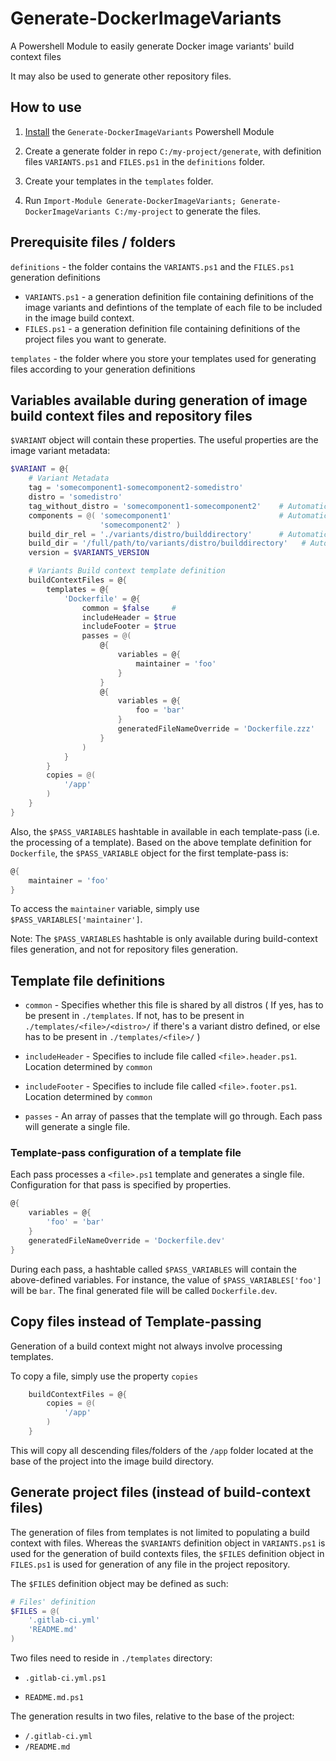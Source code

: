 # Generate-DockerImageVariants

A Powershell Module to easily generate Docker image variants' build context files

It may also be used to generate other repository files.

## How to use

1. [Install](https://docs.microsoft.com/en-us/powershell/developer/module/installing-a-powershell-module#install-modules-in-psmodulepath) the `Generate-DockerImageVariants` Powershell Module

2. Create a generate folder in repo `C:/my-project/generate`, with definition files `VARIANTS.ps1` and `FILES.ps1` in the `definitions` folder.

3. Create your templates in the `templates` folder.

4. Run `Import-Module Generate-DockerImageVariants; Generate-DockerImageVariants C:/my-project` to generate the files.

## Prerequisite files / folders

`definitions` - the folder contains the `VARIANTS.ps1` and the `FILES.ps1` generation definitions
   - `VARIANTS.ps1` - a generation definition file containing definitions of the image variants and defintions of the template of each file to be included in the image build context.
   - `FILES.ps1` - a generation definition file containing definitions of the project files you want to generate.

`templates` - the folder where you store your templates used for generating files according to your generation definitions

## Variables available during generation of image build context files and repository files

`$VARIANT` object will contain these properties. The useful properties are the image variant metadata:

```powershell
$VARIANT = @{
    # Variant Metadata
    tag = 'somecomponent1-somecomponent2-somedistro'
    distro = 'somedistro'
    tag_without_distro = 'somecomponent1-somecomponent2'    # Automatically populated
    components = @( 'somecomponent1'                        # Automatically populated
                    'somecomponent2' )
    build_dir_rel = './variants/distro/builddirectory'      # Automatically populated
    build_dir = '/full/path/to/variants/distro/builddirectory'   # Automatically populated
    version = $VARIANTS_VERSION

    # Variants Build context template definition
    buildContextFiles = @{
        templates = @{
            'Dockerfile' = @{
                common = $false     #
                includeHeader = $true
                includeFooter = $true
                passes = @(
                    @{
                        variables = @{
                            maintainer = 'foo'
                        }
                    }
                    @{
                        variables = @{
                            foo = 'bar'
                        }
                        generatedFileNameOverride = 'Dockerfile.zzz'
                    }
                )
            }
        }
        copies = @(
            '/app'
        )
    }
}
```

Also, the `$PASS_VARIABLES` hashtable in available in each template-pass (i.e. the processing of a template). Based on the above template definition for `Dockerfile`, the `$PASS_VARIABLE` object for the first template-pass is:

```powershell
@{
    maintainer = 'foo'
}
```

To access the `maintainer` variable, simply use `$PASS_VARIABLES['maintainer']`.

Note: The `$PASS_VARIABLES` hashtable is only available during build-context files generation, and not for repository files generation.

## Template file definitions

- `common` -  Specifies whether this file is shared by all distros ( If yes, has to be present in `./templates`. If not, has to be present in `./templates/<file>/<distro>/` if there's a variant distro defined, or else has to be present in `./templates/<file>/` )

- `includeHeader` - Specifies to include file called `<file>.header.ps1`. Location determined by `common`

- `includeFooter` - Specifies to include file called `<file>.footer.ps1`. Location determined by `common`

- `passes` - An array of passes that the template will go through. Each pass will generate a single file.

### Template-pass configuration of a template file

Each pass processes a `<file>.ps1` template and generates a single file.  Configuration for that pass is specified by properties.

```powershell
@{
    variables = @{
        'foo' = 'bar'
    }
    generatedFileNameOverride = 'Dockerfile.dev'
}
```

During each pass, a hashtable called `$PASS_VARIABLES` will contain the above-defined variables. For instance, the value of `$PASS_VARIABLES['foo']` will be `bar`. The final generated file will be called `Dockerfile.dev`.

## Copy files instead of Template-passing

Generation of a build context might not always involve processing templates.

To copy a file, simply use the property `copies`

```powershell
    buildContextFiles = @{
        copies = @(
            '/app'
        )
    }
```

This will copy all descending files/folders of the `/app` folder located at the base of the project into the image build directory.

## Generate project files (instead of build-context files)

The generation of files from templates is not limited to populating a build context with files. Whereas the `$VARIANTS` definition object in `VARIANTS.ps1` is used for the generation of build contexts files, the `$FILES` definition object in `FILES.ps1` is used for generation of any file in the project repository.

The `$FILES` definition object may be defined as such:

```powershell
# Files' definition
$FILES = @(
    '.gitlab-ci.yml'
    'README.md'
)

```

Two files need to reside in `./templates` directory:

- `.gitlab-ci.yml.ps1`

- `README.md.ps1`

The generation results in two files, relative to the base of the project:

- `/.gitlab-ci.yml`
- `/README.md`